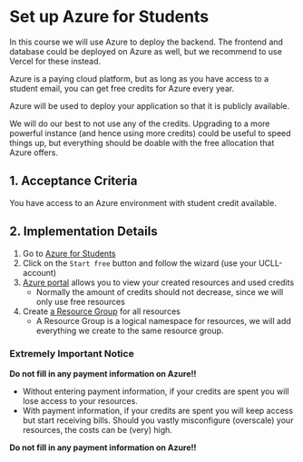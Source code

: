 # Set up Azure for Students

In this course we will use Azure to deploy the backend. The frontend and database could be deployed
on Azure as well, but we recommend to use Vercel for these instead.

Azure is a paying cloud platform, but as long as you have access to a student email, you can get free
credits for Azure every year.

Azure will be used to deploy your application so that it is publicly available.

We will do our best to not use any of the credits. Upgrading to a more powerful instance (and hence using more credits)
could be useful to speed things up, but everything should be doable with the free allocation that Azure offers.

## 1. Acceptance Criteria

You have access to an Azure environment with student credit available.

## 2. Implementation Details

1. Go to [Azure for Students](https://azure.microsoft.com/en-us/free/students)
1. Click on the `Start free` button and follow the wizard (use your UCLL-account)
1. [Azure portal](https://portal.azure.com/) allows you to view your created resources and used credits
    * Normally the amount of credits should not decrease, since we will only use free resources
1. Create [a Resource Group](https://learn.microsoft.com/en-us/azure/role-based-access-control/quickstart-assign-role-user-portal) for all resources
    * A Resource Group is a logical namespace for resources, we will add everything we create to the same resource group.

### Extremely Important Notice

**Do not fill in any payment information on Azure!!** 

* Without entering payment information, if your credits are spent you will lose access to your resources. 
* With payment information, if your credits are spent you will keep access but start receiving bills.
  Should you vastly misconfigure (overscale) your resources, the costs can be (very) high.

**Do not fill in any payment information on Azure!!** 